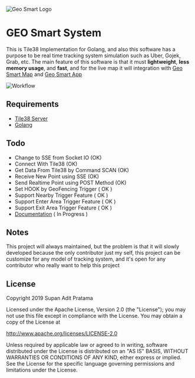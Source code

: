 ![Geo Smart Logo](http://supanadit.com/wp-content/uploads/2019/11/Geo-Smart-Logo.png)

# GEO Smart System
This is Tile38 Implementation for Golang, and also this software has a purpose to be real time tracking system 
simulation such as Uber, Gojek, Grab, etc. The main feature of this software is that it must **lightweight**, 
**less memory usage**, and **fast**, and for the live map it will integration with [Geo Smart Map](https://github.com/supanadit/geosmartmap) and [Geo Smart App](https://github.com/supanadit/geosmartapp)

![Workflow](http://supanadit.com/wp-content/uploads/2019/11/geosmart-work.png)

## Requirements
- [Tile38 Server](https://tile38.com/)
- [Golang](https://golang.org/)

## Todo
- Change to SSE from Socket IO (OK)
- Connect With Tile38 (OK)
- Get Data From Tile38 by Command SCAN (OK)
- Receive New Point using SSE (OK)
- Send Realtime Point using POST Method (OK)
- Set HOOK by GeoFencing Trigger ( OK )
- Support Nearby Trigger Feature ( OK )
- Support Enter Area Trigger Feature ( OK )
- Support Exit Area Trigger Feature ( OK )
- [Documentation](https://github.com/supanadit/geosmartdocumentation) ( In Progress )

## Notes

This project will always maintained, but the problem is that it will slowly developed because the only contributor just my self, this project can be customize for any model of tracking system, and it's open for any contributor who really want to help this project

## License
Copyright 2019 Supan Adit Pratama

Licensed under the Apache License, Version 2.0 (the "License");
you may not use this file except in compliance with the License.
You may obtain a copy of the License at

 http://www.apache.org/licenses/LICENSE-2.0

Unless required by applicable law or agreed to in writing, software
distributed under the License is distributed on an "AS IS" BASIS,
WITHOUT WARRANTIES OR CONDITIONS OF ANY KIND, either express or implied.
See the License for the specific language governing permissions and
limitations under the License.
